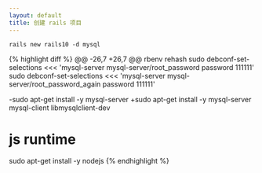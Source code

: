 ```yaml
---
layout: default
title: 创建 rails 项目
---
```



```
rails new rails10 -d mysql
```

{% highlight diff %}
@@ -26,7 +26,7 @@ rbenv rehash
sudo debconf-set-selections <<< 'mysql-server mysql-server/root_password password 111111'
sudo debconf-set-selections <<< 'mysql-server mysql-server/root_password_again password 111111'

-sudo apt-get install -y  mysql-server
+sudo apt-get install -y  mysql-server mysql-client  libmysqlclient-dev

 # js runtime
 sudo apt-get install -y nodejs
{% endhighlight %}
